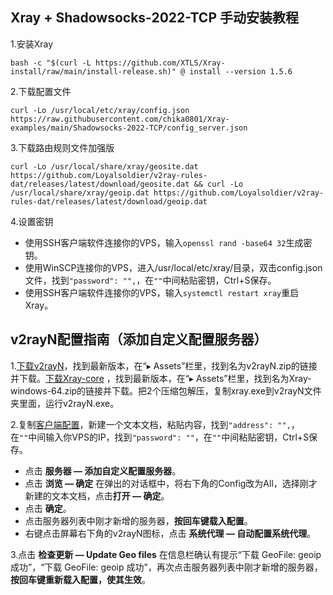 ## Xray + Shadowsocks-2022-TCP 手动安装教程

1.安装Xray

```
bash -c "$(curl -L https://github.com/XTLS/Xray-install/raw/main/install-release.sh)" @ install --version 1.5.6
```

2.下载配置文件

```
curl -Lo /usr/local/etc/xray/config.json https://raw.githubusercontent.com/chika0801/Xray-examples/main/Shadowsocks-2022-TCP/config_server.json
```

3.下载路由规则文件加强版

```
curl -Lo /usr/local/share/xray/geosite.dat https://github.com/Loyalsoldier/v2ray-rules-dat/releases/latest/download/geosite.dat && curl -Lo /usr/local/share/xray/geoip.dat https://github.com/Loyalsoldier/v2ray-rules-dat/releases/latest/download/geoip.dat
```

4.设置密钥
- 使用SSH客户端软件连接你的VPS，输入`openssl rand -base64 32`生成密钥。
- 使用WinSCP连接你的VPS，进入/usr/local/etc/xray/目录，双击config.json文件，找到`"password": "",`，在`""`中间粘贴密钥，Ctrl+S保存。
- 使用SSH客户端软件连接你的VPS，输入`systemctl restart xray`重启Xray。



## v2rayN配置指南（添加自定义配置服务器）

1.[下载v2rayN](https://github.com/2dust/v2rayN/releases)，找到最新版本，在“▸ Assets”栏里，找到名为v2rayN.zip的链接并下载。[下载Xray-core](https://github.com/XTLS/Xray-core/releases) ，找到最新版本，在“▸ Assets”栏里，找到名为Xray-windows-64.zip的链接并下载。把2个压缩包解压，复制xray.exe到v2rayN文件夹里面，运行v2rayN.exe。

2.复制[客户端配置](https://raw.githubusercontent.com/chika0801/Xray-examples/main/Shadowsocks-2022-TCP/config_client.json)，新建一个文本文档，粘贴内容，找到`"address": "",`，在`""`中间输入你VPS的IP，找到`"password": ""`，在`""`中间粘贴密钥，Ctrl+S保存。

- 点击 **服务器 — 添加自定义配置服务器**。
- 点击 **浏览 — 确定** 在弹出的对话框中，将右下角的Config改为All，选择刚才新建的文本文档，点击**打开 — 确定**。
- 点击 **确定**。
- 点击服务器列表中刚才新增的服务器，**按回车键载入配置**。
- 右键点击屏幕右下角的v2rayN图标，点击 **系统代理 — 自动配置系统代理**。

3.点击 **检查更新 — Update Geo files** 在信息栏确认有提示“下载 GeoFile: geoip 成功”，“下载 GeoFile: geoip 成功”，再次点击服务器列表中刚才新增的服务器，**按回车键重新载入配置，使其生效**。
